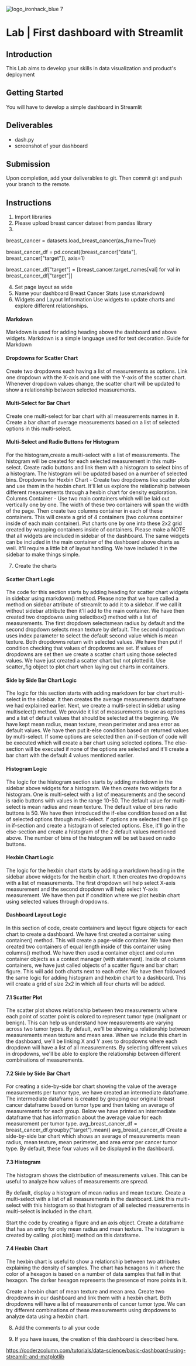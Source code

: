 ![logo_ironhack_blue 7](https://user-images.githubusercontent.com/23629340/40541063-a07a0a8a-601a-11e8-91b5-2f13e4e6b441.png)
# Lab | First dashboard with Streamlit


## Introduction
This Lab aims to develop your skills in data visualization and product's deployment


## Getting Started

You will have to develop a simple dashboard in Streamlit

## Deliverables
 - dash.py
 - screenshot of your dashboard



## Submission

Upon completion, add your deliverables to git. Then commit git and push your branch to the remote.

## Instructions
1. Import libraries
2. Please upload breast cancer dataset from pandas library
3. 
breast_cancer = datasets.load_breast_cancer(as_frame=True)

breast_cancer_df = pd.concat((breast_cancer["data"], breast_cancer["target"]), axis=1)

breast_cancer_df["target"] = [breast_cancer.target_names[val] for val in breast_cancer_df["target"]]

4. Set page layout as wide
5. Name your dashboard Breast Cancer Stats (use st.markdown)
6. Widgets and Layout Information 
Use widgets to update charts and explore different relationships.
#### Markdown 
Markdown  is used for adding heading above the dashboard and above widgets. Markdown is a simple language used for text decoration. Guide for Markdown
#### Dropdowns for Scatter Chart 
Create two dropdowns each having a list of measurements as options. Link one dropdown with the X-axis and one with the Y-axis of the scatter chart. 
Whenever  dropdown values change, the scatter chart will be updated to show a relationship between selected measurements.
#### Multi-Select for Bar Chart 
Create one multi-select for bar chart with all measurements names in it. 
Create a bar chart of average measurements based on a list of selected options in this multi-select.
#### Multi-Select and Radio Buttons for Histogram 
For the histogram,create a multi-select with a list of measurements. The histogram will be created for each selected measurement in this multi-select. Create radio buttons and link them with a histogram to select bins of a histogram. The histogram will be updated based on a number of selected bins.
Dropdowns for Hexbin Chart - Create two dropdowns like scatter plots and use them in the hexbin chart. It'll let us explore the relationship between different measurements through a hexbin chart for density exploration.
Columns Container - Use two main containers which will be laid out vertically one by one. The width of these two containers will span the width of the page. Then create two columns container in each of these containers. This will create a grid of 4 containers (two columns container inside of each main container). 
Put charts one by one into these 2x2 grid created by wrapping containers inside of containers.
Please make a NOTE that  all widgets are included in sidebar of the dashboard. The same widgets can be included in the main container of the dashboard above charts as well. It'll require a little bit of layout handling. We have included it in the sidebar to make things simple.

7. Create the charts
#### Scatter Chart Logic  
The code for this section starts by adding heading for scatter chart widgets in sidebar using markdown() method. 
Please note that we have called a method on sidebar attribute of streamlit to add it to a sidebar. 
If we call it without sidebar attribute then it'll add to the main container. We have then created two dropdowns using selectbox() method with a list of measurements. 
The first dropdown selectsmean radius by default and the second dropdown selects mean texture by default. The second dropdown uses index parameter to select 
the default second value which is mean texture. Both dropdowns return with selected values. 
We have then put if condition checking that values of dropdowns are set. If values of dropdowns are set then we create a scatter chart using those selected values. 
We have just created a scatter chart but not plotted it. 
Use scatter_fig object to plot chart when laying out charts in containers.
#### Side by Side Bar Chart Logic 
The logic for this section starts with adding markdown for bar chart multi-select in the sidebar. It then creates the average measurements dataframe we had explained earlier. Next, we create a multi-select in sidebar using multiselect() method. We provide it list of measurements to use as options and a list of default values that should be selected at the beginning. We have kept mean radius, mean texture, mean perimeter and area error as default values. We have then put it-else condition based on returned values by multi-select. If some options are selected then an if-section of code will be executed which will create a bar chart using selected options. The else-section will be executed if none of the options are selected and it'll create a bar chart with the default 4 values mentioned earlier.
#### Histogram Logic  
The logic for the histogram section starts by adding markdown in the sidebar above widgets for a histogram. We then create two widgets for a histogram. One is multi-select with a list of measurements and the second is radio buttons with values in the range 10-50. The default value for multi-select is mean radius and mean texture. The default value of bins radio buttons is 50. We have then introduced the if-else condition based on a list of selected options through multi-select. If options are selected then it'll go in if-section and create a histogram of selected options. Else, it'll go in the else-section and create a histogram of the 2 default values mentioned above. The number of bins of the histogram will be set based on radio buttons.
#### Hexbin Chart Logic 
The logic for the hexbin chart starts by adding a markdown heading in the sidebar above widgets for the hexbin chart. It then creates two dropdowns with a list of measurements. The first dropdown will help select X-axis measurement and the second dropdown will help select Y-axis measurement. We have then put if condition where we plot hexbin chart using selected values through dropdowns.
#### Dashboard Layout Logic 
In this section of code, create containers and layout figure objects for each chart to create a dashboard. We have first created a container using container() method. This will create a page-wide container. We have then created two containers of equal length inside of this container using columns() method. We have then used a container object and column container objects as a context manager (with statement). Inside of column containers, we have just called objects of a scatter figure and bar chart figure. This will add both charts next to each other. We have then followed the same logic for adding histogram and hexbin chart to a dashboard. This will create a grid of size 2x2 in which all four charts will be added.

#### 7.1 Scatter Plot
The scatter plot shows relationship between two measurements where each point of scatter point is colored to represent tumor type (malignant or benign). 
This can help us understand how measurements are varying across two tumor types.
By default, we'll be showing a relationship between measurements mean texture and mean area. 
When we include this chart in the dashboard, we'll be linking X and Y axes to dropdowns where each dropdown will have a list of all measurements. 
By selecting different values in dropdowns, we'll be able to explore the relationship between different combinations of measurements.

#### 7.2 Side by Side Bar Chart
For creating a side-by-side bar chart showing the value of the average measurements per tumor type, we have created an intermediate dataframe. 
The intermediate dataframe is created by grouping our original breast cancer dataframe based on tumor type and then taking an average of measurements for each group. 
Below we have printed an intermediate dataframe that has information about the average value for each measurement per tumor type.
avg_breast_cancer_df = breast_cancer_df.groupby("target").mean()
avg_breast_cancer_df
Create a side-by-side bar chart which shows an average of measurements mean radius, mean texture, mean perimeter, and area error per cancer tumor type. 
By default, these four values will be displayed in the dashboard.

#### 7.3 Histogram
The histogram shows the distribution of measurements values. This can be useful to analyze how values of measurements are spread.

By default, display a histogram of mean radius and mean texture. Create a multi-select with a list of all measurements in the dashboard. 
Link this multi-select with this histogram so that histogram of all selected measurements in multi-select is included in the chart.

Start the code by creating a figure and an axis object. 
Create a dataframe that has an entry for only mean radius and mean texture. The histogram is created by calling .plot.hist() method on this dataframe.

#### 7.4 Hexbin Chart
The hexbin chart is useful to show a relationship between two attributes explaining the density of samples. 
The chart has hexagons in it where the color of a hexagon is based on a number of data samples that fall in that hexagon. 
The darker hexagon represents the presence of more points in it.

Create a hexbin chart of mean texture and mean area. 
Create two dropdowns in our dashboard and link them with a hexbin chart. 
Both dropdowns will have a list of measurements of cancer tumor type. We can try different combinations of these measurements using dropdowns to analyze data using a hexbin chart.


8. Add the comments to all your code

9. If you have issues, the creation of this dashboard is described here.

https://coderzcolumn.com/tutorials/data-science/basic-dashboard-using-streamlit-and-matplotlib
